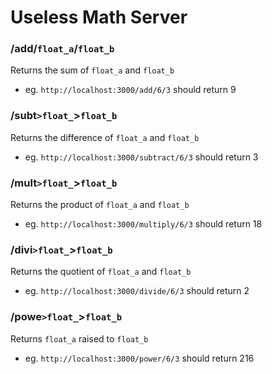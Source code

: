 # Useless Math Server

### /add/`float_a`/`float_b`
Returns the sum of `float_a` and `float_b`

* eg. `http://localhost:3000/add/6/3` should return 9

### /subt`>float_`>`float_b`
Returns the difference of `float_a` and `float_b`

* eg. `http://localhost:3000/subtract/6/3` should return 3

### /mult`>float_`>`float_b`
Returns the product of `float_a` and `float_b`

* eg. `http://localhost:3000/multiply/6/3` should return 18

### /divi`>float_`>`float_b`
Returns the quotient of `float_a` and `float_b`

* eg. `http://localhost:3000/divide/6/3` should return 2

### /powe`>float_`>`float_b`
Returns `float_a` raised to `float_b`

* eg. `http://localhost:3000/power/6/3` should return 216
